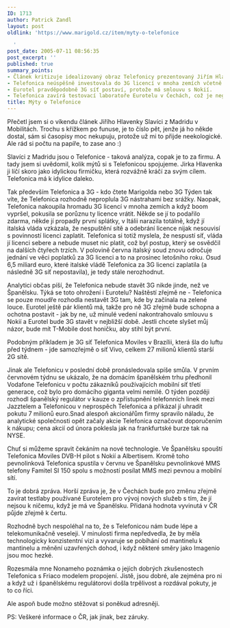 ```yaml
---
ID: 1713
author: Patrick Zandl
layout: post
oldlink: 'https://www.marigold.cz/item/myty-o-telefonice

  '
post_date: 2005-07-11 08:56:35
post_excerpt: ''
published: true
summary_points:
- Článek kritizuje idealizovaný obraz Telefonicy prezentovaný Jiřím Hlavenkou.
- Telefonica neúspěšně investovala do 3G licencí v mnoha zemích včetně Itálie.
- Eurotel pravděpodobně 3G síť postaví, protože má smlouvu s Nokií.
- Telefonica zavírá testovací laboratoře Eurotelu v Čechách, což je negativní.
title: Mýty o Telefonice
---
```


<p>Přečetl jsem si o víkendu článek Jiřího Hlavenky Slavíci z Madridu v Mobilitách. Trochu s křížkem po funuse, je to číslo pět, jenže já ho někde dostal, sám si časopisy moc nekupuju, protože už mi to přijde neekologické. Ale rád si počtu na papíře, to zase ano :)</p>

<p>Slavíci z Madridu jsou o Telefonice - taková analýza, copak je to za firmu. A tady jsem si uvědomil, kolik mýtů si s Telefonicou spojujeme. Jirka Hlavenka ji líčí skoro jako idylickou firmičku, která rozvážně kráčí za svým cílem. Telefonica má k idylice daleko. </p>

<p>Tak především Telefonica a 3G - kdo čtete Marigolda nebo 3G Týden tak víte, že Telefonica rozhodně neproplula 3G nástrahami bez srážky. Naopak, Telefonica nakoupila hromadu 3G licencí v mnoha zemích a když boom vypršel, pokusila se porůznu ty licence vrátit. Někde se jí to podařilo zdarma, někde jí propadly první splátky, v Itálii narazila totálně, když jí italská vláda vzkázala, že nespuštění sítě a odebrání licence nijak nesouvisí s povinností licenci zaplatit. Telefonica si totiž myslela, že nespustí síť, vláda jí licenci sebere a nebude muset nic platit, což byl postup, který se osvědčil na dalších čtyřech trzích.  V polovině června italský soud znovu odročuje jednání ve věci poplatků za 3G licenci a to na prosinec letošního roku. Osud 6,5 miliard euro, které italské vládě Telefonica za 3G licenci zaplatila (a následně 3G síť nepostavila), je tedy stále nerozhodnut. </p>

<p>Analytici občas píší, že Telefonica nebude stavět 3G nikde jinde, než ve Španělsku. Týká se toto ohrožení i Eurotelu? Naštěstí zřejmě ne - Telefonica se pouze moudře rozhodla nestavět 3G tam, kde by začínala na zelené louce. Eurotel ještě pár klientů má, takže pro ně 3G zřejmě bude schopna a ochotna postavit - jak by ne, už minulé vedení nakontrahovalo smlouvu s Nokií a Eurotel bude 3G stavět v nejbližší době. Jestli chcete slyšet můj názor, bude mít T-Mobile dost honičku, aby stihl být první. </p>

<p>Podobným příkladem je 3G síť Telefonica Moviles v Brazílii, která šla do luftu před týdnem - jde samozřejmě o síť Vivo, celkem 27 milionů klientů starší 2G sítě.  </p>

<p>Jinak ale Telefonicu v poslední době pronásledovala spíše smůla. V prvním červnovém týdnu se ukázalo, že na domácím španělském trhu předhonil Vodafone Telefonicu v počtu  zákazníků používajících mobilní síť třetí generace, což bylo pro domácího giganta velmi nemilé. O týden později rozhodl španělský regulátor v kauze o zpřístupnění telefonních linek mezi Jazztelem a Telefonicou v neprospěch Telefonica a přikázal jí uhradit pokutu 7 milionů euro.Snad alespoň akcionářům firmy spravilo náladu, že analytické společnosti opět začaly akcie Telefonica označovat doporučením k nákupu; cena akcií od února poklesla jak na frankfurtské burze tak na NYSE.</p>

<p>Chuť si můžeme spravit čekáním na nové technologie. Ve Španělsku spouští Telefonica Moviles DVB-H pilot s Nokií a Albertisem. Kromě toho pevnolinková Telefonica spustila v červnu ve Španělsku pevnolinkové MMS telefony Famitel SI 150  spolu s možností posílat MMS mezi pevnou a mobilní sítí.  </p>

<p>To je dobrá zpráva. Horší zpráva je, že v Čechách bude pro změnu zřejmě zavírat testlaby používané Eurotelem pro vývoj nových služeb s tím, že jí nejsou k ničemu, když je má ve Španělsku. Přidaná hodnota vyvinutá v ČR půjde zřejmě k čertu. </p>

<p>Rozhodně bych nespoléhal na to, že s Telefonicou nám bude lépe a telekomunikačně veseleji. V minulosti  firma nepředvedla, že by měla technologicky konzistentní vizi a vyvaruje se pobíhání od mantinelu k mantinelu a měnění uzavřených dohod, i když některé směry jako Imagenio jsou moc hezké. </p>

<p> Rozesmála mne Nonameho poznámka o jejích dobrých zkušenostech Telefonica s Friaco modelem propojení. Jistě, jsou dobré, ale zejména pro ni a když už i španělskému regulátorovi došla trpělivost a rozdával pokuty, je to co říci. </p>

<p>Ale aspoň bude možno stěžovat si poněkud adresněji.
</p>

<p>PS: Veškeré informace o ČR, jak jinak, bez záruky.</p>